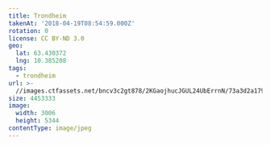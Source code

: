 ```yaml
---
title: Trondheim
takenAt: '2018-04-19T08:54:59.000Z'
rotation: 0
license: CC BY-ND 3.0
geo:
  lat: 63.430372
  lng: 10.385208
tags:
  - trondheim
url: >-
  //images.ctfassets.net/bncv3c2gt878/2KGaojhucJGUL24UbErrnN/73a3d2a179d6043d5a6a321a4ad74449/trondheim_26846399677_o
size: 4453333
image:
  width: 3006
  height: 5344
contentType: image/jpeg
---
```


